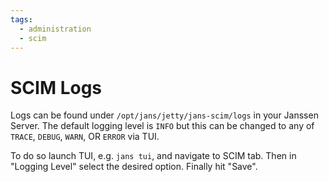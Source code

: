 ```yaml
---
tags:
  - administration
  - scim
---
```


# SCIM Logs

Logs can be found under `/opt/jans/jetty/jans-scim/logs` in your Janssen Server. The default logging level is `INFO` but this can be changed to any of `TRACE`, `DEBUG`, `WARN`, OR `ERROR` via TUI.

To do so launch TUI, e.g. `jans tui`, and navigate to SCIM tab. Then in "Logging Level" select the desired option. Finally hit "Save".
